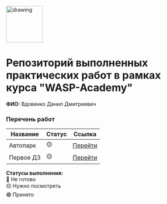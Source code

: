 <a href="https://wasp-academy.com"><img src="https://wasp-academy.com/Resources/wasp-logo.png" alt="drawing" width="100"/></a>

# Репозиторий выполненных практических работ в рамках курса "WASP-Academy"
**ФИО:** Вдовенко Данил Дмитриевич

### Перечень работ

Название          | Статус | Ссылка
------------------|--------|--------
Автопарк          | 🟡    | <a href="https://github.com/dsnvel/WASP_Academy/tree/main/Autopark">Перейти</a>
Первое ДЗ         | 🟡    |<a href="https://github.com/dsnvel/WASP_Academy/tree/main/Lesson_1">Перейти</a>



**Статусы выполнения:** <br>
🔴 Не готово <br>
🟡 Нужно посмотреть <br>
🟢 Принято <br>
